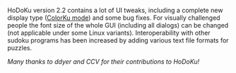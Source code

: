 HoDoKu version 2.2 contains a lot of UI tweaks, including a
complete new display type ([ColorKu mode](http://hodoku.sourceforge.net/en/docs_intro.php#display_mode_7)) and some bug fixes.
For visually challenged people the font size of the whole GUI (including
all dialogs) can be changed (not applicable under some Linux variants).
Interoperability with other sudoku programs has been increased by
adding various text file formats for puzzles.

*Many thanks to ddyer and CCV for their contributions to HoDoKu!*